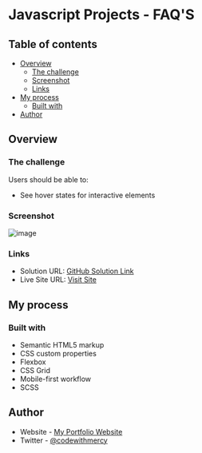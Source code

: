 # Javascript Projects - FAQ'S
## Table of contents

- [Overview](#overview)
  - [The challenge](#the-challenge)
  - [Screenshot](#screenshot)
  - [Links](#links)
- [My process](#my-process)
  - [Built with](#built-with)
- [Author](#author)

## Overview

### The challenge

Users should be able to:

- See hover states for interactive elements

### Screenshot

![image](https://user-images.githubusercontent.com/64808015/134496144-33663018-b844-468f-a533-99b1540857fe.png)

### Links

- Solution URL: [GitHub Solution Link](https://github.com/mercyharbo/Javascript-projects/tree/faq)
- Live Site URL: [Visit Site](https://faquestion.netlify.app/)

## My process

### Built with

- Semantic HTML5 markup
- CSS custom properties
- Flexbox
- CSS Grid
- Mobile-first workflow
- SCSS

## Author

- Website - [My Portfolio Website](codewithmercy.netlify.app)
- Twitter - [@codewithmercy](https://www.twitter.com/codewithmercy)

